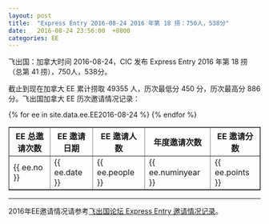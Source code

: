 ```yaml
---
layout: post
title:  "Express Entry 2016-08-24 2016 年第 18 捞：750人，538分"
date:   2016-08-24 23:56:00  +0800
categories: EE
---
```


飞出国：加拿大时间 2016-08-24，CIC 发布 Express Entry 2016 年第 18 捞（总第 41 捞），750人，538分。

截止到现在加拿大 EE 累计捞取 49355 人，历次最低分 450 分，历次最高分 886分。飞出国加拿大 EE 历次邀请情况记录：

<table border = "1" cellpadding="1" cellspacing="0">
  <tr>
    <th>EE 总邀请次数</th>
    <th>EE 邀请日期</th>
    <th>EE 邀请人数</th>
    <th>年度邀请次数</th>
    <th>EE 邀请分数</th>
  </tr>
{% for ee in site.data.ee.EE2016-08-24 %}
<tr>
<td> {{ ee.no }} </td>
<td> {{ ee.date }} </td>
<td> {{ ee.people }} </td>
<td> {{ ee.numinyear }} </td>
<td> {{ ee.points }} </td>
</tr>
{% endfor %}
</table>

------

2016年EE邀请情况请参考<a href="http://bbs.fcgvisa.com/t/2016-express-entry-ita-ee/9588" target="_blank">飞出国论坛 Express Entry 邀请情况记录</a>。